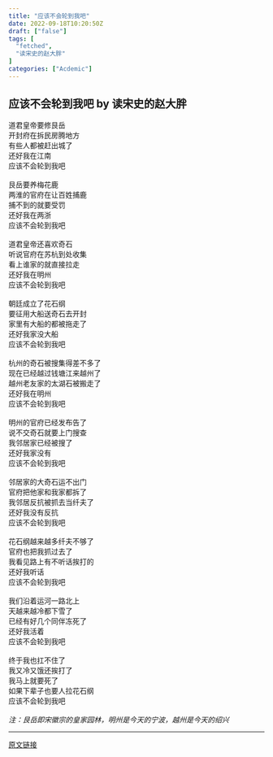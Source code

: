 ```yaml
---
title: "应该不会轮到我吧"
date: 2022-09-18T10:20:50Z
draft: ["false"]
tags: [
  "fetched",
  "读宋史的赵大胖"
]
categories: ["Acdemic"]
---
```

应该不会轮到我吧 by 读宋史的赵大胖
------
<div><section>道君皇帝要修艮岳</section><section>开封府在拆民房腾地方</section><section>有些人都被赶出城了</section><section>还好我在江南</section><section>应该不会轮到我吧</section><section><br></section><section>艮岳要养梅花鹿</section><section>两淮的官府在让百姓捕鹿</section><section>捕不到的就要受罚</section><section>还好我在两浙</section><section>应该不会轮到我吧</section><section><br></section><section>道君皇帝还喜欢奇石</section><section>听说官府在苏杭到处收集</section><section>看上谁家的就直接拉走</section><section>还好我在明州</section><section>应该不会轮到我吧</section><section><br></section><section>朝廷成立了花石纲</section><section>要征用大船送奇石去开封</section><section>家里有大船的都被拖走了</section><section>还好我家没大船</section><section>应该不会轮到我吧</section><section><br></section><section>杭州的奇石被搜集得差不多了</section><section>现在已经越过钱塘江来越州了</section><section>越州老友家的太湖石被搬走了</section><section>还好我在明州</section><section>应该不会轮到我吧</section><section><br></section><section>明州的官府已经发布告了</section><section>说不交奇石就要上门搜查</section><section>我邻居家已经被搜了</section><section>还好我家没有</section><section>应该不会轮到我吧</section><section><br></section><section>邻居家的大奇石运不出门</section><section>官府把他家和我家都拆了</section><section>我邻居反抗被抓去当纤夫了</section><section>还好我没有反抗</section><section>应该不会轮到我吧</section><section><br></section><section>花石纲越来越多纤夫不够了</section><section>官府也把我抓过去了</section><section>我看见路上有不听话挨打的</section><section>还好我听话</section><section>应该不会轮到我吧</section><section><br></section><section>我们沿着运河一路北上</section><section>天越来越冷都下雪了</section><section>已经有好几个同伴冻死了</section><section>还好我活着</section><section>应该不会轮到我吧</section><section><br></section><section>终于我也扛不住了</section><section>我又冷又饿还挨打了</section><section>我马上就要死了</section><section>如果下辈子也要人拉花石纲</section><section>应该不会轮到我吧</section><section><br></section><section><em>注：艮岳即宋徽宗的皇家园林，明州是今天的宁波，越州是今天的绍兴</em></section></div>  
<hr>
<a href="https://mp.weixin.qq.com/s/p3aLYd-f9upXpwR680JUMA",target="_blank" rel="noopener noreferrer">原文链接</a>
